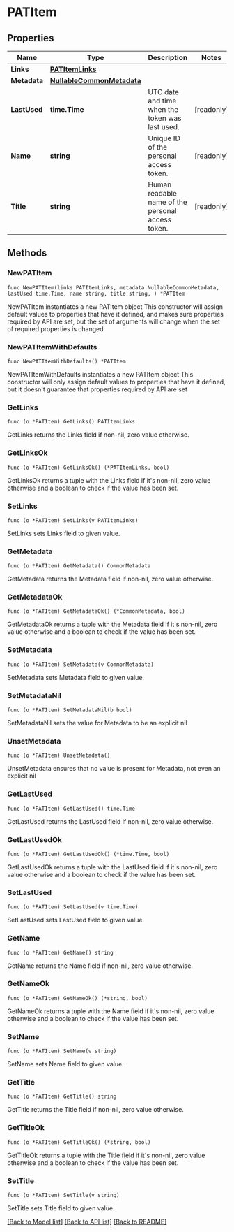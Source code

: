 <!--
Copyright (C) 2020-2025 Arm Limited or its affiliates and Contributors. All rights reserved.
SPDX-License-Identifier: Apache-2.0
-->
# PATItem

## Properties

Name | Type | Description | Notes
------------ | ------------- | ------------- | -------------
**Links** | [**PATItemLinks**](PATItemLinks.md) |  | 
**Metadata** | [**NullableCommonMetadata**](CommonMetadata.md) |  | 
**LastUsed** | **time.Time** | UTC date and time when the token was last used. | [readonly] 
**Name** | **string** | Unique ID of the personal access token. | [readonly] 
**Title** | **string** | Human readable name of the personal access token. | [readonly] 

## Methods

### NewPATItem

`func NewPATItem(links PATItemLinks, metadata NullableCommonMetadata, lastUsed time.Time, name string, title string, ) *PATItem`

NewPATItem instantiates a new PATItem object
This constructor will assign default values to properties that have it defined,
and makes sure properties required by API are set, but the set of arguments
will change when the set of required properties is changed

### NewPATItemWithDefaults

`func NewPATItemWithDefaults() *PATItem`

NewPATItemWithDefaults instantiates a new PATItem object
This constructor will only assign default values to properties that have it defined,
but it doesn't guarantee that properties required by API are set

### GetLinks

`func (o *PATItem) GetLinks() PATItemLinks`

GetLinks returns the Links field if non-nil, zero value otherwise.

### GetLinksOk

`func (o *PATItem) GetLinksOk() (*PATItemLinks, bool)`

GetLinksOk returns a tuple with the Links field if it's non-nil, zero value otherwise
and a boolean to check if the value has been set.

### SetLinks

`func (o *PATItem) SetLinks(v PATItemLinks)`

SetLinks sets Links field to given value.


### GetMetadata

`func (o *PATItem) GetMetadata() CommonMetadata`

GetMetadata returns the Metadata field if non-nil, zero value otherwise.

### GetMetadataOk

`func (o *PATItem) GetMetadataOk() (*CommonMetadata, bool)`

GetMetadataOk returns a tuple with the Metadata field if it's non-nil, zero value otherwise
and a boolean to check if the value has been set.

### SetMetadata

`func (o *PATItem) SetMetadata(v CommonMetadata)`

SetMetadata sets Metadata field to given value.


### SetMetadataNil

`func (o *PATItem) SetMetadataNil(b bool)`

 SetMetadataNil sets the value for Metadata to be an explicit nil

### UnsetMetadata
`func (o *PATItem) UnsetMetadata()`

UnsetMetadata ensures that no value is present for Metadata, not even an explicit nil
### GetLastUsed

`func (o *PATItem) GetLastUsed() time.Time`

GetLastUsed returns the LastUsed field if non-nil, zero value otherwise.

### GetLastUsedOk

`func (o *PATItem) GetLastUsedOk() (*time.Time, bool)`

GetLastUsedOk returns a tuple with the LastUsed field if it's non-nil, zero value otherwise
and a boolean to check if the value has been set.

### SetLastUsed

`func (o *PATItem) SetLastUsed(v time.Time)`

SetLastUsed sets LastUsed field to given value.


### GetName

`func (o *PATItem) GetName() string`

GetName returns the Name field if non-nil, zero value otherwise.

### GetNameOk

`func (o *PATItem) GetNameOk() (*string, bool)`

GetNameOk returns a tuple with the Name field if it's non-nil, zero value otherwise
and a boolean to check if the value has been set.

### SetName

`func (o *PATItem) SetName(v string)`

SetName sets Name field to given value.


### GetTitle

`func (o *PATItem) GetTitle() string`

GetTitle returns the Title field if non-nil, zero value otherwise.

### GetTitleOk

`func (o *PATItem) GetTitleOk() (*string, bool)`

GetTitleOk returns a tuple with the Title field if it's non-nil, zero value otherwise
and a boolean to check if the value has been set.

### SetTitle

`func (o *PATItem) SetTitle(v string)`

SetTitle sets Title field to given value.



[[Back to Model list]](../README.md#documentation-for-models) [[Back to API list]](../README.md#documentation-for-api-endpoints) [[Back to README]](../README.md)


